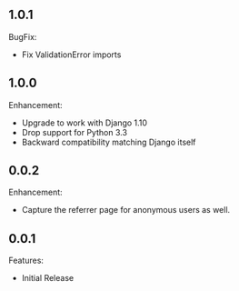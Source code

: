 
## 1.0.1

BugFix:
  - Fix ValidationError imports

## 1.0.0

Enhancement:

  - Upgrade to work with Django 1.10
  - Drop support for Python 3.3
  - Backward compatibility matching Django itself

## 0.0.2

Enhancement:

  - Capture the referrer page for anonymous users as well.

## 0.0.1

Features:

  - Initial Release

